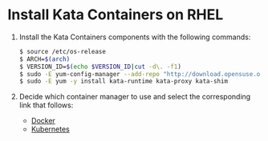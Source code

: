 # Install Kata Containers on RHEL

1. Install the Kata Containers components with the following commands:

   ```bash
   $ source /etc/os-release
   $ ARCH=$(arch)
   $ VERSION_ID=$(echo $VERSION_ID|cut -d\. -f1)
   $ sudo -E yum-config-manager --add-repo "http://download.opensuse.org/repositories/home:/katacontainers:/releases:/${ARCH}:/master/RHEL_${VERSION_ID}/home:katacontainers:releases:${ARCH}:master.repo"
   $ sudo -E yum -y install kata-runtime kata-proxy kata-shim
   ```

2. Decide which container manager to use and select the corresponding link that follows:

   - [Docker](docker/rhel-docker-install.md)
   - [Kubernetes](https://github.com/kata-containers/documentation/blob/master/Developer-Guide.md#run-kata-containers-with-kubernetes)

